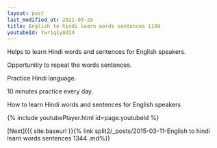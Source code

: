```yaml
---
layout: post
last_modified_at: 2021-03-29
title: English to hindi learn words sentences 1199 
youtubeId: Ywr1qIyA4I4
---
```

 
 
Helps to learn Hindi words and sentences for English speakers.

Opportunitiy to repeat the words sentences. 

Practice Hindi language. 
 
10 minutes practice every day. 
 
How to learn Hindi words and sentences for English speakers 
 
{% include youtubePlayer.html id=page.youtubeId %}
 
 
[Next]({{ site.baseurl }}{% link  split2/_posts/2015-03-11-English to hindi learn words sentences 1344 .md%})
 
